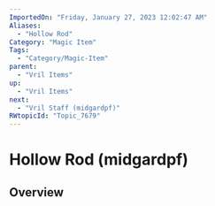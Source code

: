 ```yaml
---
ImportedOn: "Friday, January 27, 2023 12:02:47 AM"
Aliases:
  - "Hollow Rod"
Category: "Magic Item"
Tags:
  - "Category/Magic-Item"
parent:
  - "Vril Items"
up:
  - "Vril Items"
next:
  - "Vril Staff (midgardpf)"
RWtopicId: "Topic_7679"
---
```

# Hollow Rod (midgardpf)
## Overview
